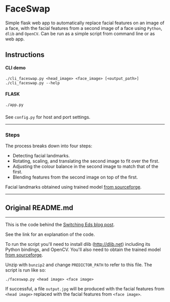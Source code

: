 
# FaceSwap

Simple flask web app to automatically replace facial features on an image of a face, with the facial features from a second image of a face using `Python`, `dlib` and `OpenCV`.
Can be run as a simple script from command line or as web app.

## Instructions
#### CLI demo
    ./cli_faceswap.py <head_image> <face_image> [<output_path>]
    ./cli_faceswap.py --help
#### FLASK
    ./app.py
#####
See `config.py` for host and port settings.
______
### Steps
The process breaks down into four steps:
* Detecting facial landmarks.
* Rotating, scaling, and translating the second image to fit over the first.
* Adjusting the colour balance in the second image to match that of the first.
* Blending features from the second image on top of the first.

Facial landmarks obtained using trained model [from sourceforge](http://sourceforge.net/projects/dclib/files/dlib/v18.10/shape_predictor_68_face_landmarks.dat.bz2).


_________
## Original README.md
_________
This is the code behind the [Switching Eds blog post](http://matthewearl.github.io/2015/07/28/switching-eds-with-python/).

See the link for an explanation of the code.

To run the script you'll need to install dlib (http://dlib.net) including its
Python bindings, and OpenCV. You'll also need to obtain the trained model [from sourceforge](http://sourceforge.net/projects/dclib/files/dlib/v18.10/shape_predictor_68_face_landmarks.dat.bz2).

Unzip with `bunzip2` and change `PREDICTOR_PATH` to refer to this file. The
script is run like so:

    ./faceswap.py <head image> <face image>

If successful, a file `output.jpg` will be produced with the facial features
from `<head image>` replaced with the facial features from `<face image>`.


